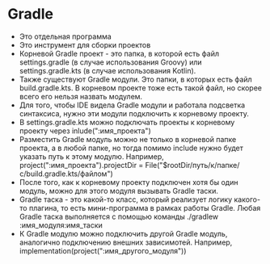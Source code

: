 # Gradle
- Это отдельная программа
- Это инструмент для сборки проектов
- Корневой Gradle проект - это папка, в которой есть файл settings.gradle (в случае использования Groovy) или settings.gradle.kts (в случае использования Kotlin).
- Также существуют Gradle модули. Это папки, в которых есть файл build.gradle.kts. В корневом проекте тоже есть такой файл, но скорее всего его нельзя назвать модулем.
- Для того, чтобы IDE видела Gradle модули и работала подсветка синтаксиса, нужно эти модули подключить к корневому проекту.
- В settings.gradle.kts можно подключать проекты к корневому проекту через inlude(":имя_проекта")
- Разместить Gradle модуль можно не только в корневой папке проекта, а в любой папке, но тогда помимо include нужно будет указать путь к этому модулю.
     Например, project(":имя_проекта").projectDir = File("$rootDir/путь/к/папке/с/build.gradle.kts/файлом")
- После того, как к корневому проекту подключен хотя бы один модуль, можно для этого модуля вызывать Gradle таски.
- Gradle таска - это какой-то класс, который реализует логику какого-то плагина, то есть мини-программа в рамках работы Gradle. 
      Любая Gradle таска выполняется с помощью команды ./gradlew :имя_модуля:имя_таски
- К Gradle модулю можно подключить другой Gradle модуль, аналогично подключению внешних зависимотей. Например, implementation(project(":имя_другого_модуля"))
